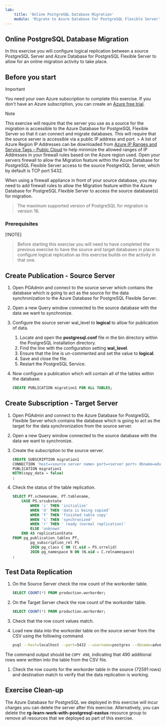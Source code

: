 ```yaml
---
lab:
    title: 'Online PostgreSQL Database Migration'
    module: 'Migrate to Azure Database for PostgreSQL Flexible Server'
---
```


## Online PostgreSQL Database Migration

In this exercise you will configure logical replication between a source PostgreSQL Server and Azure Database for PostgreSQL Flexible Server to allow for an online migration activity to take place.

## Before you start

> [!IMPORTANT]
> You need your own Azure subscription to complete this exercise. If you don't have an Azure subscription, you can create an [Azure free trial](https://azure.microsoft.com/free).
>

> [!NOTE]
> This exercise will require that the server you use as a source for the migration is accessible to the Azure Database for PostgreSQL Flexible Server so that it can connect and migrate databases. This will require that the source server is accessible via a public IP address and port. > A list of Azure Region IP Addresses can be downloaded from [Azure IP Ranges and Service Tags – Public Cloud](https://www.microsoft.com/en-gb/download/details.aspx?id=56519) to help minimize the allowed ranges of IP Addresses in your firewall rules based on the Azure region used.
Open your servers firewall to allow the Migration feature within the Azure Database for PostgreSQL Flexible Server access to the source PostgreSQL Server, which by default is TCP port 5432.
>
When using a firewall appliance in front of your source database, you may need to add firewall rules to allow the Migration feature within the Azure Database for PostgreSQL Flexible Server to access the source database(s) for migration.
>
> The maximum supported version of PostgreSQL for migration is version 16.

### Prerequisites

[!NOTE]
> Before starting this exercise you will need to have completed the previous exercise to have the source and target databases in place to configure logical replication as this exercise builds on the activity in that one.

## Create Publication - Source Server

1. Open PGAdmin and connect to the source server which contains the database which is going to act as the source for the data synchronization to the Azure Database for PostgreSQL Flexible Server.
1. Open a new Query window connected to the source database with the data we want to synchronize.
1. Configure the source server wal_level to **logical** to allow for publication of data.
    1. Locate and open the **postgresql.conf** file in the bin directory within the PostgreSQL installation directory.
    1. Find the line with the configuration setting **wal_level**.
    1. Ensure that the line is un-commented and set the value to **logical**.
    1. Save and close the file.
    1. Restart the PostgreSQL Service.
1. Now configure a publication which will contain all of the tables within the database.

    ```SQL
    CREATE PUBLICATION migration1 FOR ALL TABLES;
    ```

## Create Subscription - Target Server

1. Open PGAdmin and connect to the Azure Database for PostgreSQL Flexible Server which contains the database which is going to act as the target for the data synchronization from the source server.
1. Open a new Query window connected to the source database with the data we want to synchronize.
1. Create the subscription to the source server.

    ```sql
    CREATE SUBSCRIPTION migration1
    CONNECTION 'host=<source server name> port=<server port> dbname=adventureworks application_name=migration1 user=<username> password=<password>'
    PUBLICATION migration1
    WITH(copy_data = false)
    ;    
    ```

1. Check the status of the table replication.

    ```SQL
    SELECT PT.schemaname, PT.tablename,
        CASE PS.srsubstate
            WHEN 'i' THEN 'initialize'
            WHEN 'd' THEN 'data is being copied'
            WHEN 'f' THEN 'finished table copy'
            WHEN 's' THEN 'synchronized'
            WHEN 'r' THEN ' ready (normal replication)'
            ELSE 'unknown'
        END AS replicationState
    FROM pg_publication_tables PT,
            pg_subscription_rel PS
            JOIN pg_class C ON (C.oid = PS.srrelid)
            JOIN pg_namespace N ON (N.oid = C.relnamespace)
    ;
    ```

## Test Data Replication

1. On the Source Server check the row count of the workorder table.

    ```SQL
    SELECT COUNT(*) FROM production.workorder;
    ```

1. On the Target Server check the row count of the workorder table.

    ```SQL
    SELECT COUNT(*) FROM production.workorder;
    ```

1. Check that the row count values match.
1. Load new data into the workorder table on the source server from the CSV using the following command.

    ```Bash
    psql --host=localhost --port=5432 --username=postgres --dbname=adventureworks --command="\COPY production.workorder FROM 'C:\Lab11_workorder.csv' CSV HEADER"
    ```

The command output should be `COPY 490`, indicating that 490 additional rows were written into the table from the CSV file.

1. Check the row counts for the workorder table in the source (72591 rows) and destination match to verify that the data replication is working.

## Exercise Clean-up

The Azure Database for PostgreSQL we deployed in this exercise will incur charges you can delete the server after this exercise. Alternatively, you can delete the **rg-learn-work-with-postgresql-eastus** resource group to remove all resources that we deployed as part of this exercise.
